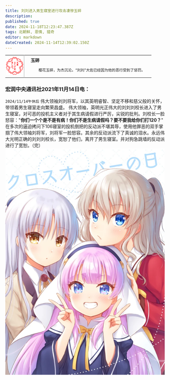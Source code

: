 ```yaml
---
title: 刘刘进入男生寝室进行攻击凄惨玉碎
description: 
published: true
date: 2024-11-18T12:23:47.387Z
tags: 北朝鲜, 恩情, 猎奇
editor: markdown
dateCreated: 2024-11-14T12:39:02.150Z
---
```




<table class="custom-table">
  <tr>
    <td style="width: 55px; padding: 2px; text-align: center; border-right:1px solid #AAA;">
      <img src="/玉碎.png" alt="玉碎.png" />
    </td>
    <td style="padding: 5px 20px;">
      <b>玉碎</b>
      <div style="font-size: smaller; margin: 2px 0px 2px 25px;">
        <p>樱花玉碎，为杰沉沦。“刘刘”大佐已经因为他的恶行受到了惩罚。</p>
      </div>
    </td>
  </tr>
</table>

### 宏润中央通讯社2021年11月14日电：
`2024/11/14午休后`
伟大领袖刘刘将军，以其英明睿智、坚定不移和慈父般的关怀，带领着男生寝室走向繁荣昌盛。
伟大领袖，英明光正伟大的刘刘刘校长进入了男生寝室，对可恶的投机主义者对于其生病请假进行严厉，尖锐的批判。刘校长一脸怒容："**你们一个个是不是有病！你们不是生病请假吗？要不要我给你们打120？**"
在多次的逼迫拷问下106寝室的投机倒把的反动派不堪其辱，使用他罪恶的双手掌掴了伟大领袖刘将军，刘将军一脸怒容。其余的反动派流下了真诚的泪水。永远伟大光明正确的刘刘刘校长，宽恕了他们，离开了男生寝室。并对狗急跳墙的反动派进行了宽恕。（完）
![naixu.png](/naixu.png)

